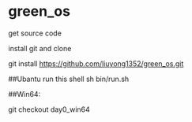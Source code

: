 # green_os

get source code 

install git and clone 

git install https://github.com/liuyong1352/green_os.git


##Ubantu
run this shell
sh bin/run.sh

##Win64:

git checkout day0_win64





